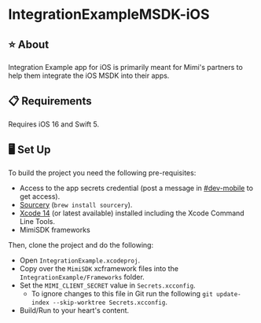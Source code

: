 # IntegrationExampleMSDK-iOS

## ⭐️ About
Integration Example app for iOS is primarily meant for Mimi's partners to help them integrate the iOS MSDK into their apps.

## 📋 Requirements

Requires iOS 16 and Swift 5.

## 🖥 Set Up

To build the project you need the following pre-requisites:
- Access to the app secrets credential (post a message in [#dev-mobile](https://gomimi.slack.com/archives/CT8RMRE85) to get access).
- [Sourcery](https://github.com/krzysztofzablocki/Sourcery) (`brew install sourcery`).
- [Xcode 14](https://apps.apple.com/gb/app/xcode/id497799835?mt=12) (or latest available) installed including the Xcode Command Line Tools.
- MimiSDK frameworks

Then, clone the project and do the following:
- Open `IntegrationExample.xcodeproj`.
- Copy over the `MimiSDK` xcframework files into the `IntegrationExample/Frameworks` folder.
- Set the `MIMI_CLIENT_SECRET` value in `Secrets.xcconfig`.
   - To ignore changes to this file in Git run the following `git update-index --skip-worktree Secrets.xcconfig`.
- Build/Run to your heart's content.
